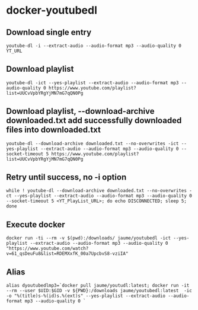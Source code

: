 # docker-youtubedl
## Download single entry
```
youtube-dl -i --extract-audio --audio-format mp3 --audio-quality 0 YT_URL
```

## Download playlist
```
youtube-dl -ict --yes-playlist --extract-audio --audio-format mp3 --audio-quality 0 https://www.youtube.com/playlist?list=UUCvVpbYRgYjMN7mG7qQN0Pg
```

## Download playlist, --download-archive downloaded.txt add successfully downloaded files into downloaded.txt
```
youtube-dl --download-archive downloaded.txt --no-overwrites -ict --yes-playlist --extract-audio --audio-format mp3 --audio-quality 0 --socket-timeout 5 https://www.youtube.com/playlist?list=UUCvVpbYRgYjMN7mG7qQN0Pg
```

## Retry until success, no -i option
```
while ! youtube-dl --download-archive downloaded.txt --no-overwrites -ct --yes-playlist --extract-audio --audio-format mp3 --audio-quality 0 --socket-timeout 5 <YT_PlayList_URL>; do echo DISCONNECTED; sleep 5; done
```

## Execute docker
```
docker run -ti --rm -v $(pwd):/downloads/ jaume/youtubedl -ict --yes-playlist --extract-audio --audio-format mp3 --audio-quality 0 "https://www.youtube.com/watch?v=61_qsDeuFu8&list=RDEMXxfK_00a7UpcbvS8-vziIA"
```

## Alias
```
alias dyoutubedlmp3=`docker pull jaume/youtudl:latest; docker run -it --rm --user $UID:$GID -v ${PWD}:/downloads jaume/youtubedl:latest  -ic -o "%(title)s-%(id)s.%(ext)s" --yes-playlist --extract-audio --audio-format mp3 --audio-quality 0 `
```

